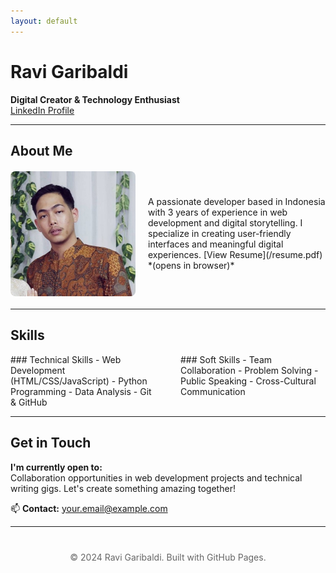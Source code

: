 ```yaml
---
layout: default
---
```


# Ravi Garibaldi  
**Digital Creator & Technology Enthusiast**  
[LinkedIn Profile](https://www.linkedin.com/in/ravigaribaldi/)

---

## About Me  
<div style="display: flex; gap: 20px; align-items: center; margin: 20px 0;">
  <img src="/assets/profile.jpg" alt="Ravi Garibaldi" style="width: 200px; border-radius: 8px;">
  <div>
    A passionate developer based in Indonesia with 3 years of experience in web development and digital storytelling. I specialize in creating user-friendly interfaces and meaningful digital experiences.  
    [View Resume](/resume.pdf) *(opens in browser)*
  </div>
</div>

---

## Skills  
<div style="columns: 2; gap: 40px;">
  <div>
  ### Technical Skills  
  - Web Development (HTML/CSS/JavaScript)  
  - Python Programming  
  - Data Analysis  
  - Git & GitHub  
  </div>

  <div>
  ### Soft Skills  
  - Team Collaboration  
  - Problem Solving  
  - Public Speaking  
  - Cross-Cultural Communication  
  </div>
</div>

---

## Get in Touch  
**I'm currently open to:**  
Collaboration opportunities in web development projects and technical writing gigs. Let's create something amazing together!  

📫 **Contact:** [your.email@example.com](mailto:your.email@example.com)

---

<footer style="text-align: center; margin-top: 40px; color: #666;">
  © 2024 Ravi Garibaldi. Built with GitHub Pages.
</footer>
